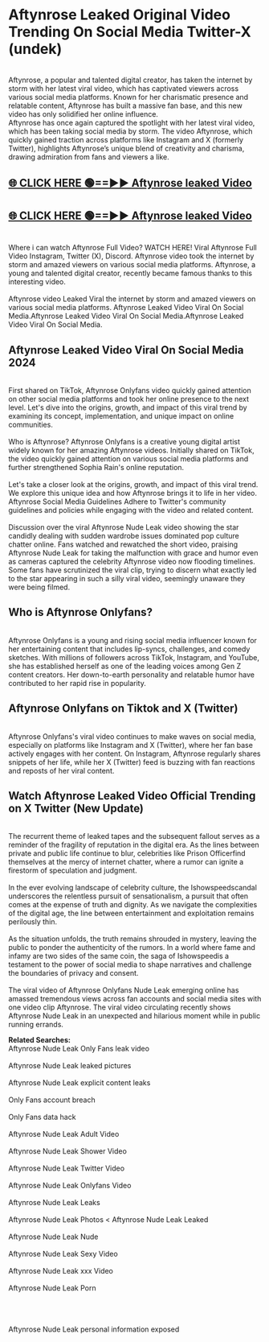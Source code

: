 # Aftynrose Leaked Original Video Trending On Social Media Twitter-X (undek)

<br>
Aftynrose, a popular and talented digital creator, has taken the internet by storm with her latest viral video, which has captivated viewers across various social media platforms. Known for her charismatic presence and relatable content, Aftynrose has built a massive fan base, and this new video has only solidified her online influence.
<br>
Aftynrose has once again captured the spotlight with her latest viral video, which has been taking social media by storm. The video Aftynrose, which quickly gained traction across platforms like Instagram and X (formerly Twitter), highlights Aftynrose’s unique blend of creativity and charisma, drawing admiration from fans and viewers a like.
<br>

## [🌐 CLICK HERE 🟢==►►  Aftynrose leaked Video ](https://onlyclips.site?title=Aftynrose&ref=git)

## [🌐 CLICK HERE 🟢==►►  Aftynrose leaked Video ](https://onlyclips.site?title=Aftynrose&ref=git)



<br>
Where i can watch Aftynrose Full Video? WATCH HERE! Viral Aftynrose Full Video Instagram, Twitter (X), Discord. Aftynrose video took the internet by storm and amazed viewers on various social media platforms. Aftynrose, a young and talented digital creator, recently became famous thanks to this interesting video.
<br><br>
Aftynrose video Leaked Viral the internet by storm and amazed viewers on various social media platforms. Aftynrose Leaked Video Viral On Social Media.Aftynrose Leaked Video Viral On Social Media.Aftynrose Leaked Video Viral On Social Media.
<br>

<h2>Aftynrose Leaked Video Viral On Social Media 2024</h2>
<br>
First shared on TikTok, Aftynrose Onlyfans video quickly gained attention on other social media platforms and took her online presence to the next level. Let's dive into the origins, growth, and impact of this viral trend by examining its concept, implementation, and unique impact on online communities.
<br><br>
Who is Aftynrose? Aftynrose Onlyfans is a creative young digital artist widely known for her amazing Aftynrose videos. Initially shared on TikTok, the video quickly gained attention on various social media platforms and further strengthened Sophia Rain's online reputation.
<br><br>
Let's take a closer look at the origins, growth, and impact of this viral trend. We explore this unique idea and how Aftynrose brings it to life in her video. Aftynrose Social Media Guidelines Adhere to Twitter's community guidelines and policies while engaging with the video and related content.
<br><br>
Discussion over the viral Aftynrose Nude Leak video showing the star candidly dealing with sudden wardrobe issues dominated pop culture chatter online. Fans watched and rewatched the short video, praising Aftynrose Nude Leak for taking the malfunction with grace and humor even as cameras captured the celebrity Aftynrose video now flooding timelines. Some fans have scrutinized the viral clip, trying to discern what exactly led to the star appearing in such a silly viral video, seemingly unaware they were being filmed.
<br>

<h2>Who is Aftynrose Onlyfans?</h2>
<br>
Aftynrose Onlyfans is a young and rising social media influencer known for her entertaining content that includes lip-syncs, challenges, and comedy sketches. With millions of followers across TikTok, Instagram, and YouTube, she has established herself as one of the leading voices among Gen Z content creators. Her down-to-earth personality and relatable humor have contributed to her rapid rise in popularity.
<br>
<h2>Aftynrose Onlyfans on Tiktok and X (Twitter)</h2>
<br>
Aftynrose Onlyfans's viral video continues to make waves on social media, especially on platforms like Instagram and X (Twitter), where her fan base actively engages with her content. On Instagram, Aftynrose regularly shares snippets of her life, while her X (Twitter) feed is buzzing with fan reactions and reposts of her viral content.
<br>
<h2>Watch Aftynrose Leaked Video Official Trending on X Twitter (New Update)</h2>
<br>
The recurrent theme of leaked tapes and the subsequent fallout serves as a reminder of the fragility of reputation in the digital era. As the lines between private and public life continue to blur, celebrities like Prison Officerfind themselves at the mercy of internet chatter, where a rumor can ignite a firestorm of speculation and judgment.
<br><br>
In the ever evolving landscape of celebrity culture, the Ishowspeedscandal underscores the relentless pursuit of sensationalism, a pursuit that often comes at the expense of truth and dignity. As we navigate the complexities of the digital age, the line between entertainment and exploitation remains perilously thin.
<br><br>
As the situation unfolds, the truth remains shrouded in mystery, leaving the public to ponder the authenticity of the rumors. In a world where fame and infamy are two sides of the same coin, the saga of Ishowspeedis a testament to the power of social media to shape narratives and challenge the boundaries of privacy and consent.
<br><br>
The viral video of Aftynrose Onlyfans Nude Leak emerging online has amassed tremendous views across fan accounts and social media sites with one video clip Aftynrose. The viral video circulating recently shows Aftynrose Nude Leak in an unexpected and hilarious moment while in public running errands.
<br>

<strong>Related Searches:</strong>
<br>
Aftynrose Nude Leak Only Fans leak video
<br><br>
Aftynrose Nude Leak leaked pictures
<br><br>
Aftynrose Nude Leak explicit content leaks
<br><br>
Only Fans account breach
<br><br>
Only Fans data hack
<br><br>
Aftynrose Nude Leak Adult Video
<br><br>
Aftynrose Nude Leak Shower Video
<br><br>
Aftynrose Nude Leak Twitter Video
<br><br>
Aftynrose Nude Leak Onlyfans Video
<br><br>
Aftynrose Nude Leak Leaks
<br><br>
Aftynrose Nude Leak Photos
<
Aftynrose Nude Leak Leaked
<br><br>
Aftynrose Nude Leak Nude
<br><br>
Aftynrose Nude Leak Sexy Video
<br><br>
Aftynrose Nude Leak xxx Video
<br><br>
Aftynrose Nude Leak Porn
<br><br>

<br><br>
Aftynrose Nude Leak personal information exposed